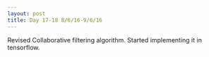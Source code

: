 ```yaml
---
layout: post
title: Day 17-18 8/6/16-9/6/16
---
```

Revised Collaborative filtering algorithm. Started implementing it in tensorflow.
